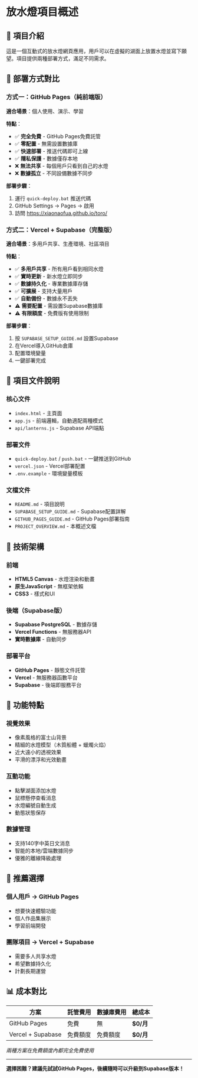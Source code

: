 # 放水燈項目概述

## 🎯 項目介紹

這是一個互動式的放水燈網頁應用，用戶可以在虛擬的湖面上放置水燈並寫下願望。項目提供兩種部署方式，滿足不同需求。

## 🚀 部署方式對比

### 方式一：GitHub Pages（純前端版）

**適合場景**：個人使用、演示、學習

**特點**：
- ✅ **完全免費** - GitHub Pages免費託管
- ✅ **零配置** - 無需設置數據庫
- ✅ **快速部署** - 推送代碼即可上線
- ✅ **隱私保護** - 數據僅存本地
- ❌ **無法共享** - 每個用戶只看到自己的水燈
- ❌ **數據孤立** - 不同設備數據不同步

**部署步驟**：
1. 運行 `quick-deploy.bat` 推送代碼
2. GitHub Settings → Pages → 啟用
3. 訪問 https://xiaonaofua.github.io/toro/

### 方式二：Vercel + Supabase（完整版）

**適合場景**：多用戶共享、生產環境、社區項目

**特點**：
- ✅ **多用戶共享** - 所有用戶看到相同水燈
- ✅ **實時更新** - 新水燈立即同步
- ✅ **數據持久化** - 專業數據庫存儲
- ✅ **可擴展** - 支持大量用戶
- ✅ **自動備份** - 數據永不丟失
- ⚠️ **需要配置** - 需設置Supabase數據庫
- ⚠️ **有限額度** - 免費版有使用限制

**部署步驟**：
1. 按 `SUPABASE_SETUP_GUIDE.md` 設置Supabase
2. 在Vercel導入GitHub倉庫
3. 配置環境變量
4. 一鍵部署完成

## 📁 項目文件說明

### 核心文件
- `index.html` - 主頁面
- `app.js` - 前端邏輯，自動適配兩種模式
- `api/lanterns.js` - Supabase API端點

### 部署文件
- `quick-deploy.bat` / `push.bat` - 一鍵推送到GitHub
- `vercel.json` - Vercel部署配置
- `.env.example` - 環境變量模板

### 文檔文件
- `README.md` - 項目說明
- `SUPABASE_SETUP_GUIDE.md` - Supabase配置詳解
- `GITHUB_PAGES_GUIDE.md` - GitHub Pages部署指南
- `PROJECT_OVERVIEW.md` - 本概述文檔

## 🔧 技術架構

### 前端
- **HTML5 Canvas** - 水燈渲染和動畫
- **原生JavaScript** - 無框架依賴
- **CSS3** - 樣式和UI

### 後端（Supabase版）
- **Supabase PostgreSQL** - 數據存儲
- **Vercel Functions** - 無服務器API
- **實時數據庫** - 自動同步

### 部署平台
- **GitHub Pages** - 靜態文件託管
- **Vercel** - 無服務器函數平台
- **Supabase** - 後端即服務平台

## 🎨 功能特點

### 視覺效果
- 像素風格的富士山背景
- 精細的水燈模型（木質船體 + 蠟燭火焰）
- 近大遠小的透視效果
- 平滑的漂浮和光效動畫

### 互動功能
- 點擊湖面添加水燈
- 鼠標懸停查看消息
- 水燈編號自動生成
- 動態狀態保存

### 數據管理
- 支持140字中英日文消息
- 智能的本地/雲端數據同步
- 優雅的離線降級處理

## 🌟 推薦選擇

### 個人用戶 → GitHub Pages
- 想要快速體驗功能
- 個人作品集展示
- 學習前端開發

### 團隊項目 → Vercel + Supabase
- 需要多人共享水燈
- 希望數據持久化
- 計劃長期運營

## 📊 成本對比

| 方案 | 託管費用 | 數據庫費用 | 總成本 |
|------|----------|------------|--------|
| GitHub Pages | 免費 | 無 | **$0/月** |
| Vercel + Supabase | 免費額度 | 免費額度 | **$0/月** |

*兩種方案在免費額度內都完全免費使用*

---

**選擇困難？建議先試試GitHub Pages，後續隨時可以升級到Supabase版本！**